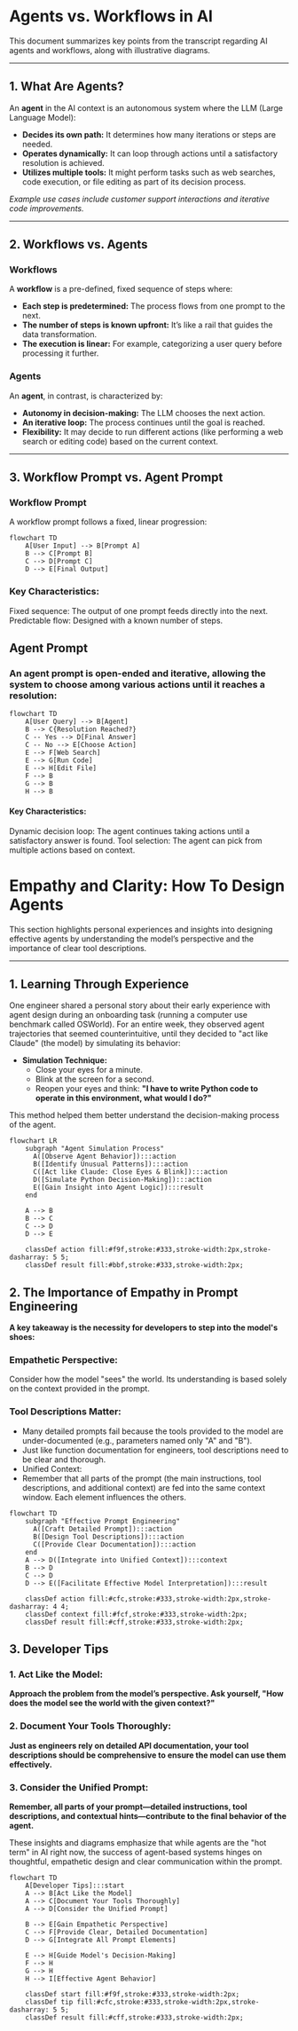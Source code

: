 # Agents vs. Workflows in AI

This document summarizes key points from the transcript regarding AI agents and workflows, along with illustrative diagrams.

---

## 1. What Are Agents?

An **agent** in the AI context is an autonomous system where the LLM (Large Language Model):

- **Decides its own path:** It determines how many iterations or steps are needed.
- **Operates dynamically:** It can loop through actions until a satisfactory resolution is achieved.
- **Utilizes multiple tools:** It might perform tasks such as web searches, code execution, or file editing as part of its decision process.

*Example use cases include customer support interactions and iterative code improvements.*

---

## 2. Workflows vs. Agents

### Workflows

A **workflow** is a pre-defined, fixed sequence of steps where:
- **Each step is predetermined:** The process flows from one prompt to the next.
- **The number of steps is known upfront:** It’s like a rail that guides the data transformation.
- **The execution is linear:** For example, categorizing a user query before processing it further.

### Agents

An **agent**, in contrast, is characterized by:
- **Autonomy in decision-making:** The LLM chooses the next action.
- **An iterative loop:** The process continues until the goal is reached.
- **Flexibility:** It may decide to run different actions (like performing a web search or editing code) based on the current context.

---

## 3. Workflow Prompt vs. Agent Prompt

### Workflow Prompt

A workflow prompt follows a fixed, linear progression:

```mermaid
flowchart TD
    A[User Input] --> B[Prompt A]
    B --> C[Prompt B]
    C --> D[Prompt C]
    D --> E[Final Output]
```
### Key Characteristics:

 Fixed sequence: The output of one prompt feeds directly into the next.
 Predictable flow: Designed with a known number of steps.

## Agent Prompt
### An agent prompt is open-ended and iterative, allowing the system to choose among various actions until it reaches a resolution:
```mermaid
flowchart TD
    A[User Query] --> B[Agent]
    B --> C{Resolution Reached?}
    C -- Yes --> D[Final Answer]
    C -- No --> E[Choose Action]
    E --> F[Web Search]
    E --> G[Run Code]
    E --> H[Edit File]
    F --> B
    G --> B
    H --> B
```
#### Key Characteristics:

Dynamic decision loop: The agent continues taking actions until a satisfactory answer is found.
Tool selection: The agent can pick from multiple actions based on context.

# Empathy and Clarity: How To Design Agents

This section highlights personal experiences and insights into designing effective agents by understanding the model’s perspective and the importance of clear tool descriptions.

---

## 1. Learning Through Experience

One engineer shared a personal story about their early experience with agent design during an onboarding task (running a computer use benchmark called OSWorld). For an entire week, they observed agent trajectories that seemed counterintuitive, until they decided to "act like Claude" (the model) by simulating its behavior:

- **Simulation Technique:**  
  - Close your eyes for a minute.
  - Blink at the screen for a second.
  - Reopen your eyes and think: **"I have to write Python code to operate in this environment, what would I do?"**
  
This method helped them better understand the decision-making process of the agent.

```mermaid
flowchart LR
    subgraph "Agent Simulation Process"
      A([Observe Agent Behavior]):::action 
      B([Identify Unusual Patterns]):::action
      C([Act like Claude: Close Eyes & Blink]):::action
      D([Simulate Python Decision-Making]):::action
      E([Gain Insight into Agent Logic]):::result
    end

    A --> B
    B --> C
    C --> D
    D --> E

    classDef action fill:#f9f,stroke:#333,stroke-width:2px,stroke-dasharray: 5 5;
    classDef result fill:#bbf,stroke:#333,stroke-width:2px;
```
## 2. The Importance of Empathy in Prompt Engineering
**A key takeaway is the necessity for developers to step into the model's shoes:**

### Empathetic Perspective:

Consider how the model "sees" the world. Its understanding is based solely on the context provided in the prompt.

### **Tool Descriptions Matter:**

- Many detailed prompts fail because the tools provided to the model are under-documented (e.g., parameters named only "A" and "B").
- Just like function documentation for engineers, tool descriptions need to be clear and thorough.
- Unified Context:
- Remember that all parts of the prompt (the main instructions, tool descriptions, and additional context) are fed into the same context window. Each element influences the others.

```mermaid
flowchart TD
    subgraph "Effective Prompt Engineering"
      A([Craft Detailed Prompt]):::action
      B([Design Tool Descriptions]):::action
      C([Provide Clear Documentation]):::action
    end
    A --> D([Integrate into Unified Context]):::context
    B --> D
    C --> D
    D --> E([Facilitate Effective Model Interpretation]):::result

    classDef action fill:#cfc,stroke:#333,stroke-width:2px,stroke-dasharray: 4 4;
    classDef context fill:#fcf,stroke:#333,stroke-width:2px;
    classDef result fill:#cff,stroke:#333,stroke-width:2px;

```

## 3. Developer Tips

### 1. Act Like the Model:
**Approach the problem from the model’s perspective. Ask yourself, "How does the model see the world with the given context?"**

### 2. Document Your Tools Thoroughly:
**Just as engineers rely on detailed API documentation, your tool descriptions should be comprehensive to ensure the model can use them effectively.**

### 3. Consider the Unified Prompt:
**Remember, all parts of your prompt—detailed instructions, tool descriptions, and contextual hints—contribute to the final behavior of the agent.**

These insights and diagrams emphasize that while agents are the "hot term" in AI right now, the success of agent-based systems hinges on thoughtful, empathetic design and clear communication within the prompt.

```mermaid
flowchart TD
    A[Developer Tips]:::start
    A --> B[Act Like the Model]
    A --> C[Document Your Tools Thoroughly]
    A --> D[Consider the Unified Prompt]

    B --> E[Gain Empathetic Perspective]
    C --> F[Provide Clear, Detailed Documentation]
    D --> G[Integrate All Prompt Elements]

    E --> H[Guide Model's Decision-Making]
    F --> H
    G --> H
    H --> I[Effective Agent Behavior]

    classDef start fill:#f9f,stroke:#333,stroke-width:2px;
    classDef tip fill:#cfc,stroke:#333,stroke-width:2px,stroke-dasharray: 5 5;
    classDef result fill:#cff,stroke:#333,stroke-width:2px;
```